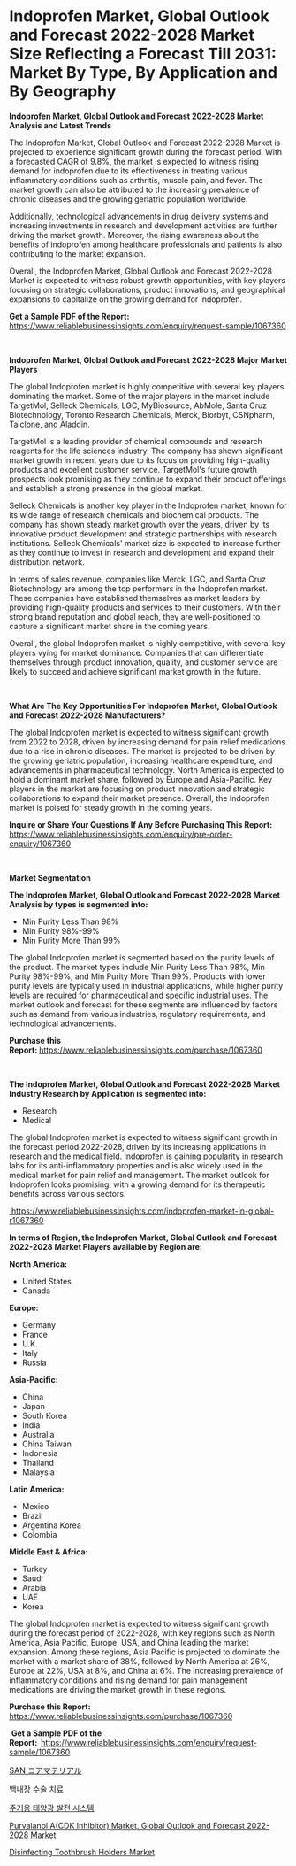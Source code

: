 <p><h1>Indoprofen Market, Global Outlook and Forecast 2022-2028 Market Size Reflecting a Forecast Till 2031: Market By Type, By Application and By Geography</h1></p><p><strong>Indoprofen Market, Global Outlook and Forecast 2022-2028 Market Analysis and Latest Trends</strong></p>
<p><p>The Indoprofen Market, Global Outlook and Forecast 2022-2028 Market is projected to experience significant growth during the forecast period. With a forecasted CAGR of 9.8%, the market is expected to witness rising demand for indoprofen due to its effectiveness in treating various inflammatory conditions such as arthritis, muscle pain, and fever. The market growth can also be attributed to the increasing prevalence of chronic diseases and the growing geriatric population worldwide.</p><p>Additionally, technological advancements in drug delivery systems and increasing investments in research and development activities are further driving the market growth. Moreover, the rising awareness about the benefits of indoprofen among healthcare professionals and patients is also contributing to the market expansion.</p><p>Overall, the Indoprofen Market, Global Outlook and Forecast 2022-2028 Market is expected to witness robust growth opportunities, with key players focusing on strategic collaborations, product innovations, and geographical expansions to capitalize on the growing demand for indoprofen.</p></p>
<p><strong>Get a Sample PDF of the Report:&nbsp;</strong> <a href="https://www.reliablebusinessinsights.com/enquiry/request-sample/1067360">https://www.reliablebusinessinsights.com/enquiry/request-sample/1067360</a></p>
<p>&nbsp;</p>
<p><strong>Indoprofen Market, Global Outlook and Forecast 2022-2028 Major Market Players</strong></p>
<p><p>The global Indoprofen market is highly competitive with several key players dominating the market. Some of the major players in the market include TargetMol, Selleck Chemicals, LGC, MyBiosource, AbMole, Santa Cruz Biotechnology, Toronto Research Chemicals, Merck, Biorbyt, CSNpharm, Taiclone, and Aladdin.</p><p>TargetMol is a leading provider of chemical compounds and research reagents for the life sciences industry. The company has shown significant market growth in recent years due to its focus on providing high-quality products and excellent customer service. TargetMol's future growth prospects look promising as they continue to expand their product offerings and establish a strong presence in the global market.</p><p>Selleck Chemicals is another key player in the Indoprofen market, known for its wide range of research chemicals and biochemical products. The company has shown steady market growth over the years, driven by its innovative product development and strategic partnerships with research institutions. Selleck Chemicals' market size is expected to increase further as they continue to invest in research and development and expand their distribution network.</p><p>In terms of sales revenue, companies like Merck, LGC, and Santa Cruz Biotechnology are among the top performers in the Indoprofen market. These companies have established themselves as market leaders by providing high-quality products and services to their customers. With their strong brand reputation and global reach, they are well-positioned to capture a significant market share in the coming years.</p><p>Overall, the global Indoprofen market is highly competitive, with several key players vying for market dominance. Companies that can differentiate themselves through product innovation, quality, and customer service are likely to succeed and achieve significant market growth in the future.</p></p>
<p>&nbsp;</p>
<p><strong>What Are The Key Opportunities For Indoprofen Market, Global Outlook and Forecast 2022-2028 Manufacturers?</strong></p>
<p><p>The global Indoprofen market is expected to witness significant growth from 2022 to 2028, driven by increasing demand for pain relief medications due to a rise in chronic diseases. The market is projected to be driven by the growing geriatric population, increasing healthcare expenditure, and advancements in pharmaceutical technology. North America is expected to hold a dominant market share, followed by Europe and Asia-Pacific. Key players in the market are focusing on product innovation and strategic collaborations to expand their market presence. Overall, the Indoprofen market is poised for steady growth in the coming years.</p></p>
<p><strong>Inquire or Share Your Questions If Any Before Purchasing This Report:</strong> <a href="https://www.reliablebusinessinsights.com/enquiry/pre-order-enquiry/1067360">https://www.reliablebusinessinsights.com/enquiry/pre-order-enquiry/1067360</a></p>
<p>&nbsp;</p>
<p><strong>Market Segmentation</strong></p>
<p><strong>The Indoprofen Market, Global Outlook and Forecast 2022-2028 Market Analysis by types is segmented into:</strong></p>
<p><ul><li>Min Purity Less Than 98%</li><li>Min Purity 98%-99%</li><li>Min Purity More Than 99%</li></ul></p>
<p><p>The global Indoprofen market is segmented based on the purity levels of the product. The market types include Min Purity Less Than 98%, Min Purity 98%-99%, and Min Purity More Than 99%. Products with lower purity levels are typically used in industrial applications, while higher purity levels are required for pharmaceutical and specific industrial uses. The market outlook and forecast for these segments are influenced by factors such as demand from various industries, regulatory requirements, and technological advancements.</p></p>
<p><strong>Purchase this Report:&nbsp;</strong><a href="https://www.reliablebusinessinsights.com/purchase/1067360">https://www.reliablebusinessinsights.com/purchase/1067360</a></p>
<p>&nbsp;</p>
<p><strong>The Indoprofen Market, Global Outlook and Forecast 2022-2028 Market Industry Research by Application is segmented into:</strong></p>
<p><ul><li>Research</li><li>Medical</li></ul></p>
<p><p>The global Indoprofen market is expected to witness significant growth in the forecast period 2022-2028, driven by its increasing applications in research and the medical field. Indoprofen is gaining popularity in research labs for its anti-inflammatory properties and is also widely used in the medical market for pain relief and management. The market outlook for Indoprofen looks promising, with a growing demand for its therapeutic benefits across various sectors.</p></p>
<p><a href="https://www.reliablebusinessinsights.com/indoprofen-market-in-global-r1067360">&nbsp;https://www.reliablebusinessinsights.com/indoprofen-market-in-global-r1067360</a></p>
<p><strong>In terms of Region, the Indoprofen Market, Global Outlook and Forecast 2022-2028 Market Players available by Region are:</strong></p>
<p>
    <p> <strong> North America: </strong>
        <ul>
            <li>United States</li>
            <li>Canada</li>
        </ul>
        </p> 
    <p> <strong> Europe: </strong>
        <ul>
            <li>Germany</li>
            <li>France</li>
            <li>U.K.</li>
            <li>Italy</li>
            <li>Russia</li>
        </ul>
        </p> 
    <p> <strong> Asia-Pacific: </strong>
        <ul>
            <li>China</li>
            <li>Japan</li>
            <li>South Korea</li>
            <li>India</li>
            <li>Australia</li>
            <li>China Taiwan</li>
            <li>Indonesia</li>
            <li>Thailand</li>
            <li>Malaysia</li>
        </ul>
        </p> 
    <p> <strong> Latin America: </strong>
        <ul>
            <li>Mexico</li>
            <li>Brazil</li>
            <li>Argentina Korea</li>
            <li>Colombia</li>
        </ul>
        </p> 
    <p> <strong> Middle East & Africa: </strong>
        <ul>
            <li>Turkey</li>
            <li>Saudi</li>
            <li>Arabia</li>
            <li>UAE</li>
            <li>Korea</li>
        </ul>
    </p>
    </p>
<p><p>The global Indoprofen market is expected to witness significant growth during the forecast period of 2022-2028, with key regions such as North America, Asia Pacific, Europe, USA, and China leading the market expansion. Among these regions, Asia Pacific is projected to dominate the market with a market share of 38%, followed by North America at 26%, Europe at 22%, USA at 8%, and China at 6%. The increasing prevalence of inflammatory conditions and rising demand for pain management medications are driving the market growth in these regions.</p></p>
<p><strong>Purchase this Report: </strong><a href="https://www.reliablebusinessinsights.com/purchase/1067360">https://www.reliablebusinessinsights.com/purchase/1067360</a></p>
<p>&nbsp;<strong>Get a Sample PDF of the Report:&nbsp;&nbsp;</strong><a href="https://www.reliablebusinessinsights.com/enquiry/request-sample/1067360">https://www.reliablebusinessinsights.com/enquiry/request-sample/1067360</a></p>
<p><strong></strong></p>
<p><p><a href="https://github.com/laurenreichert/Market-Research-Report-List-1/blob/main/605913486629.md">SAN コアマテリアル</a></p><p><a href="https://medium.com/@ukaszduda1/%EB%B0%B1%EB%82%B4%EC%9E%A5-%EC%88%98%EC%88%A0-%EC%B9%98%EB%A3%8C-%EC%8B%9C%EC%9E%A5-%EC%8B%9C%EC%9E%A5-cagr-%EC%8B%9C%EC%9E%A5-%EB%8F%99%ED%96%A5-%EB%B0%8F-%EC%84%B1%EC%9E%A5-%EC%A0%84%EB%9E%B5%EC%97%90-%EB%8C%80%ED%95%9C-%ED%86%B5%EC%B0%B0%EB%A0%A5-5bd135131743">백내장 수술 치료</a></p><p><a href="https://medium.com/@othaleffler66/%EC%A3%BC%EA%B1%B0%EC%9A%A9-%ED%83%9C%EC%96%91%EA%B4%91-%EB%B0%9C%EC%A0%84-%EC%8B%9C%EC%8A%A4%ED%85%9C-%EC%8B%9C%EC%9E%A5-%EC%8B%9C%EC%9E%A5-%EC%A0%90%EC%9C%A0%EC%9C%A8-%EC%8B%9C%EC%9E%A5-%EB%8F%99%ED%96%A5-%EB%B0%8F-%EB%AF%B8%EB%9E%98-%EC%84%B1%EC%9E%A5-%ED%83%90%EC%83%89-957dab23f330">주거용 태양광 발전 시스템</a></p><p><a href="https://github.com/MyrticeDare2023/Market-Research-Report-List-1/blob/main/purvalanol-acdk-inhibitor-market-global-outlook-and-forecast-2022-2028-market.md">Purvalanol A(CDK Inhibitor) Market, Global Outlook and Forecast 2022-2028 Market</a></p><p><a href="https://issuu.com/reportprime-2/docs/disinfecting-toothbrush-holders-market-size-2030.p">Disinfecting Toothbrush Holders Market</a></p></p>